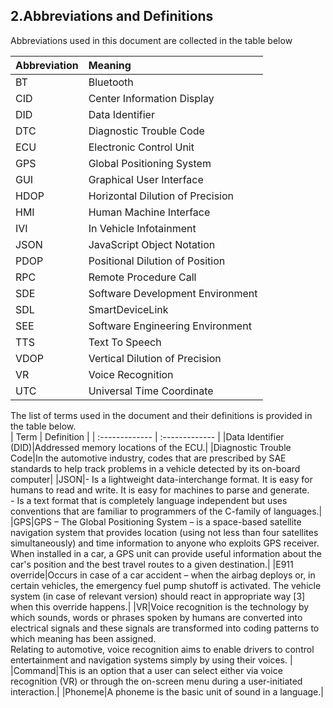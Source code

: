 ## 2.Abbreviations and Definitions

Abbreviations used in this document are collected in the table below

| Abbreviation | Meaning     |
| :------------- | :------------- |
|BT|Bluetooth|
|CID|Center Information Display|
|DID|Data Identifier|
|DTC|Diagnostic Trouble Code|
|ECU|Electronic Control Unit|
|GPS|Global Positioning System|
|GUI|Graphical User Interface|
|HDOP|Horizontal Dilution of Precision|
|HMI|Human Machine Interface|
|IVI|In Vehicle Infotainment|
|JSON|JavaScript Object Notation|
|PDOP|Positional Dilution of Position|
|RPC|Remote Procedure Call|
|SDE|Software Development Environment|
|SDL|SmartDeviceLink|
|SEE|Software Engineering Environment|
|TTS|Text To Speech|
|VDOP|Vertical Dilution of Precision|
|VR|Voice Recognition|
|UTC|Universal Time Coordinate|

The list of terms used in the document and their definitions is provided in the table below.  
| Term | Definition    |
| :------------- | :------------- |
|Data Identifier (DID)|Addressed memory locations of the ECU.|
|Diagnostic Trouble Code|In the automotive industry, codes that are prescribed by SAE standards to help track problems in a vehicle detected by its on-board computer|
|JSON|- Is a lightweight data-interchange format. It is easy for humans to read and write. It is easy for machines to parse and generate.<br>- Is a text format that is completely language independent but uses conventions that are familiar to programmers of the C-family of languages.|
|GPS|GPS – The Global Positioning System – is a space-based satellite navigation system that provides location (using not less than four satellites simultaneously) and time information to anyone who exploits GPS receiver. When installed in a car, a GPS unit can provide useful information about the car's position and the best travel routes to a given destination.|
|E911 override|Occurs in case of a car accident – when the airbag deploys or, in certain vehicles, the emergency fuel pump shutoff is activated. The vehicle system (in case of relevant version) should react in appropriate way [3] when this override happens.|
|VR|Voice recognition is the technology by which sounds, words or phrases spoken by humans are converted into electrical signals and these signals are transformed into coding patterns to which meaning has been assigned.<br>Relating to automotive, voice recognition aims to enable drivers to control entertainment and navigation systems simply by using their voices. |
|Command|This is an option that a user can select either via voice recognition (VR) or through the on-screen menu during a user-initiated interaction.|
|Phoneme|A phoneme is the basic unit of sound in a language.|

